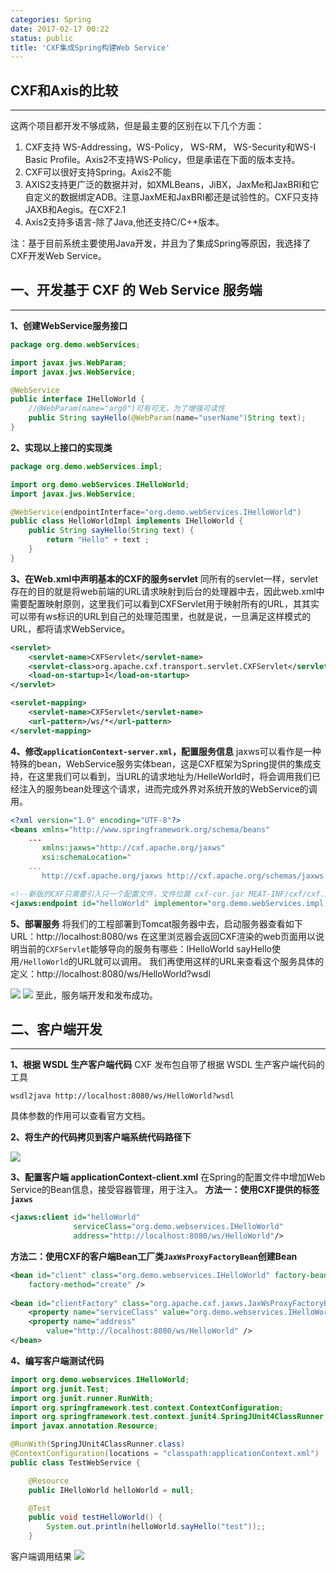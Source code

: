 ```yaml
---
categories: Spring
date: 2017-02-17 00:22
status: public
title: 'CXF集成Spring构建Web Service'
---
```


## CXF和Axis的比较
***
这两个项目都开发不够成熟，但是最主要的区别在以下几个方面： 
1. CXF支持 WS-Addressing，WS-Policy， WS-RM， WS-Security和WS-I Basic Profile。Axis2不支持WS-Policy，但是承诺在下面的版本支持。 
2. CXF可以很好支持Spring。Axis2不能 
3. AXIS2支持更广泛的数据并对，如XMLBeans，JiBX，JaxMe和JaxBRI和它自定义的数据绑定ADB。注意JaxME和JaxBRI都还是试验性的。CXF只支持JAXB和Aegis。在CXF2.1 
4. Axis2支持多语言-除了Java,他还支持C/C++版本。 

注：基于目前系统主要使用Java开发，并且为了集成Spring等原因，我选择了CXF开发Web Service。

## 一、开发基于 CXF 的 Web Service 服务端 
***
**1、创建WebService服务接口**
```java
package org.demo.webServices;

import javax.jws.WebParam;
import javax.jws.WebService;

@WebService
public interface IHelloWorld {
    //@WebParam(name="arg0")可有可无，为了增强可读性
    public String sayHello(@WebParam(name="userName")String text);
}
```

**2、实现以上接口的实现类**
```java
package org.demo.webServices.impl;

import org.demo.webServices.IHelloWorld;
import javax.jws.WebService;

@WebService(endpointInterface="org.demo.webServices.IHelloWorld")
public class HelloWorldImpl implements IHelloWorld {
    public String sayHello(String text) {
        return "Hello" + text ;
    }
}
```

**3、在Web.xml中声明基本的CXF的服务servlet**
同所有的servlet一样，servlet存在的目的就是将web前端的URL请求映射到后台的处理器中去，因此web.xml中需要配置映射原则，这里我们可以看到CXFServlet用于映射所有的URL，其其实可以带有ws标识的URL到自己的处理范围里，也就是说，一旦满足这样模式的URL，都将请求WebService。
```xml
<servlet>
    <servlet-name>CXFServlet</servlet-name>
    <servlet-class>org.apache.cxf.transport.servlet.CXFServlet</servlet-class>
    <load-on-startup>1</load-on-startup>
</servlet>

<servlet-mapping>
    <servlet-name>CXFServlet</servlet-name>
    <url-pattern>/ws/*</url-pattern>
</servlet-mapping>
```

**4、修改``applicationContext-server.xml``，配置服务信息**
jaxws可以看作是一种特殊的bean，WebService服务实体bean，这是CXF框架为Spring提供的集成支持，在这里我们可以看到，当URL的请求地址为/HelleWorld时，将会调用我们已经注入的服务bean处理这个请求，进而完成外界对系统开放的WebService的调用。
```xml
<?xml version="1.0" encoding="UTF-8"?>
<beans xmlns="http://www.springframework.org/schema/beans"
    ...
       xmlns:jaxws="http://cxf.apache.org/jaxws"
       xsi:schemaLocation="
    ...
       http://cxf.apache.org/jaxws http://cxf.apache.org/schemas/jaxws.xsd">

<!--新版的CXF只需要引入只一个配置文件，文件位置 cxf-cor.jar MEAT-INF/cxf/cxf.xml -->    <import resource="classpath:/cxf/cxf.xml" />
<jaxws:endpoint id="helloWorld" implementor="org.demo.webServices.impl.HelloWorldImpl" address="/HelloWorld" />
```

**5、部署服务**
将我们的工程部署到Tomcat服务器中去，启动服务器查看如下URL：http://localhost:8080/ws
在这里浏览器会返回CXF渲染的web页面用以说明当前的``CXFServlet``能够导向的服务有哪些：IHelloWorld sayHello使用``/HelloWorld``的URL就可以调用。
我们再使用这样的URL来查看这个服务具体的定义：http://localhost:8080/ws/HelloWorld?wsdl

![](~/17-49-03.jpg)
![](~/17-52-47.jpg)
至此，服务端开发和发布成功。

## 二、客户端开发
***
**1、根据 WSDL 生产客户端代码**
CXF 发布包自带了根据 WSDL 生产客户端代码的工具
```
wsdl2java http://localhost:8080/ws/HelloWorld?wsdl
```
具体参数的作用可以查看官方文档。

**2、将生产的代码拷贝到客户端系统代码路径下**

![](~/18-17-29.jpg)

**3、配置客户端 applicationContext-client.xml**
在Spring的配置文件中增加Web Service的Bean信息，接受容器管理，用于注入。
**方法一：使用CXF提供的标签``jaxws``**
```xml
<jaxws:client id="helloWorld"
              serviceClass="org.demo.webservices.IHelloWorld"
              address="http://localhost:8080/ws/HelloWorld"/>
```
**方法二：使用CXF的客户端Bean工厂类``JaxWsProxyFactoryBean``创建Bean**
```xml
<bean id="client" class="org.demo.webservices.IHelloWorld" factory-bean="clientFactory"
    factory-method="create" />
    
<bean id="clientFactory" class="org.apache.cxf.jaxws.JaxWsProxyFactoryBean">
    <property name="serviceClass" value="org.demo.webservices.IHelloWorld" />
    <property name="address"
        value="http://localhost:8080/ws/HelloWorld" />
</bean>
```
**4、编写客户端测试代码**
```java
import org.demo.webservices.IHelloWorld;
import org.junit.Test;
import org.junit.runner.RunWith;
import org.springframework.test.context.ContextConfiguration;
import org.springframework.test.context.junit4.SpringJUnit4ClassRunner;
import javax.annotation.Resource;

@RunWith(SpringJUnit4ClassRunner.class)
@ContextConfiguration(locations = "classpath:applicationContext.xml")
public class TestWebService {

    @Resource
    public IHelloWorld helloWorld = null;

    @Test
    public void testHelloWorld() {
        System.out.println(helloWorld.sayHello("test"));;
    }
```
客户端调用结果
![](~/18-27-00.jpg)